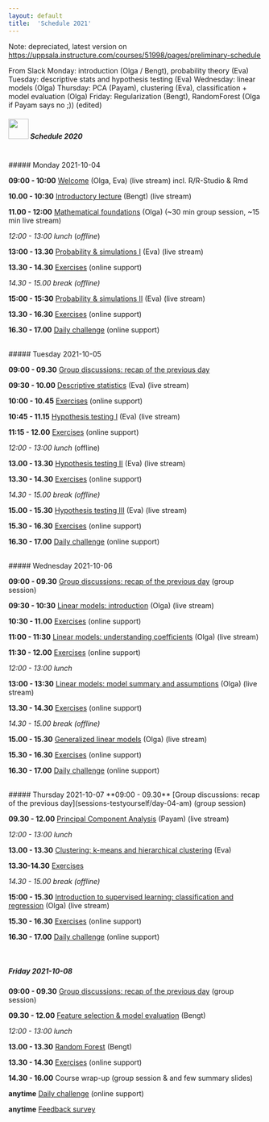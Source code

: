 ```yaml
---
layout: default
title:  'Schedule 2021'
---
```


Note: depreciated, latest version on
https://uppsala.instructure.com/courses/51998/pages/preliminary-schedule


From Slack
Monday: introduction (Olga / Bengt), probability theory (Eva)
Tuesday: descriptive stats and hypothesis testing (Eva)
Wednesday: linear models (Olga)
Thursday: PCA (Payam), clustering (Eva), classification + model evaluation (Olga)
Friday: Regularization (Bengt), RandomForest (Olga if Payam says no ;)) (edited)

##### <img border="0" src="icons/schedule-02.svg" width="40" height="40"> Schedule 2020
<br/>
##### Monday 2021-10-04

**09:00 - 10:00** [Welcome](session-welcome/welcome) (Olga, Eva) (live stream) incl. R/R-Studio & Rmd

**10.00 - 10:30** [Introductory lecture](session-intro2/intro2.html) (Bengt) (live stream)

**11.00 - 12:00** [Mathematical foundations](https://jamboard.google.com/d/10iDALt33eDvA-SHTt-tc5m88zK7ftvUFMgNc42biZx8/edit?usp=sharing) (Olga) (~30 min group session, ~15 min live stream)


*12:00 - 13:00 lunch* (*offline*)

**13:00 - 13.30** [Probability & simulations I](sessions-probdescinfe/session-probability) (Eva) (live stream)

**13.30 - 14.30** [Exercises](sessions-probdescinfe/session-probability#exercises-discrete-random-variables) (online support)

*14.30 - 15.00 break (offline)*

**15:00 - 15:30** [Probability & simulations II](sessions-probdescinfe/session-probability#continuous-random-variable) (Eva) (live stream)

**13.30 - 16.30** [Exercises](sessions-probdescinfe/session-probability#exercises-continuous-random-variables) (online support)

**16.30 - 17.00** [Daily challenge](https://forms.gle/XjKA5EugBYvisYJr7) (online support)

<br/>
##### Tuesday 2021-10-05

**09:00 - 09.30** [Group discussions: recap of the previous day](sessions-testyourself/day-02-am)

**09:30 - 10.00** [Descriptive statistics](sessions-probdescinfe/session-descstats) (Eva) (live stream)

**10:00 - 10.45** [Exercises](sessions-probdescinfe/session-descstats#exercises-descriptive-statistics) (online support)

**10:45 - 11.15** [Hypothesis testing I](sessions-probdescinfe/session-inference) (Eva) (live stream)

**11:15 - 12.00** [Exercises](sessions-probdescinfe/session-inference.html#exercises-hypothesis-tests-resampling) (online support)

*12:00 - 13:00 lunch* (offline)

**13.00 - 13.30** [Hypothesis testing II](sessions-probdescinfe/session-inference#parametric-tests) (Eva) (live stream)

**13.30 - 14.30** [Exercises](sessions-probdescinfe/session-inference#exercises-hypothesis-tests-parametric) (online support)

*14.30 - 15.00 break (offline)*

**15.00 - 15.30** [Hypothesis testing III](sessions-probdescinfe/session-inference#point-and-interval-estimates) (Eva) (live stream)

**15.30 - 16.30** [Exercises](sessions-probdescinfe/session-inference#exercises-interval-estimates) (online support)

**16.30 - 17.00** [Daily challenge](https://forms.gle/qYef4p6HwD68D6rJ7) (online support)

<br/>
##### Wednesday 2021-10-06

**09:00 - 09.30** [Group discussions: recap of the previous day](sessions-testyourself/day-03-am) (group session)

**09:30 - 10:30** [Linear models: introduction](https://olgadet.github.io/bookdown-mlbiostatistics/introduction-to-linear-models.html) (Olga) (live stream)

**10:30 - 11.00** [Exercises](https://olgadet.github.io/bookdown-mlbiostatistics/introduction-to-linear-models.html#exercises-linear-models-i) (online support)

**11:00 - 11:30** [Linear models: understanding coefficients](https://olgadet.github.io/bookdown-mlbiostatistics/regression-coefficients.html) (Olga) (live stream)

**11:30 - 12.00** [Exercises](https://olgadet.github.io/bookdown-mlbiostatistics/regression-coefficients.html#exercises-linear-models-ii) (online support)

*12:00 - 13:00 lunch*

**13:00 - 13:30** [Linear models: model summary and assumptions](https://olgadet.github.io/bookdown-mlbiostatistics/model-summary-assumptions.html) (Olga) (live stream)

**13.30 - 14.30** [Exercises](https://olgadet.github.io/bookdown-mlbiostatistics/model-summary-assumptions.html#exercises-linear-models-iii) (online support)

*14.30 - 15.00 break (offline)*

**15.00 - 15.30** [Generalized linear models](https://olgadet.github.io/bookdown-mlbiostatistics/generalized-linear-models.html) (Olga) (live stream)

**15.30 - 16.30** [Exercises](https://olgadet.github.io/bookdown-mlbiostatistics/generalized-linear-models.html#exercises-glms) (online support)

**16.30 - 17.00** [Daily challenge](https://docs.google.com/forms/d/e/1FAIpQLSfho2fsTq1rMFex_Fra9lMR9sqoF7l44f-OBYg-j2axicJkqg/viewform?usp=sf_link) (online support)

<br/>
##### Thursday 2021-10-07
**09:00 - 09.30** [Group discussions: recap of the previous day](sessions-testyourself/day-04-am) (group session)

**09.30 - 12.00** [Principal Component Analysis](https://payamemami.github.io/pca_basics/) (Payam) (live stream)

*12:00 - 13:00 lunch*

**13.00 - 13.30** [Clustering: k-means and hierarchical clustering](sessions-probdescinfe/session-clustering) (Eva)

**13.30-14.30** [Exercises](sessions-probdescinfe/session-clustering.html#exercises-clustering)

*14.30 - 15.00 break (offline)*

**15:00 - 15.30** [Introduction to supervised learning: classification and regression](https://olgadet.github.io/bookdown-mlbiostatistics/classification-with-knn-and-decision-trees.html) (Olga) (live stream)

**15.30 - 16.30** [Exercises](https://olgadet.github.io/bookdown-mlbiostatistics/classification-with-knn-and-decision-trees.html#exercises-classification) (online support)

**16.30 - 17.00** [Daily challenge](https://docs.google.com/forms/d/e/1FAIpQLSeJ3keDHM6oDwDj-JBjVc6mY_yA0CGYOpJpbtcs14l-lmVV-Q/viewform?usp=sf_link) (online support)

<br/>

##### Friday 2021-10-08
**09:00 - 09.30** [Group discussions: recap of the previous day](sessions-testyourself/day-05-am) (group session)

**09.30 - 12.00** [Feature selection & model evaluation](session-regularization/session-regularization) (Bengt)

*12:00 - 13:00 lunch*

**13.00 - 13.30** [Random Forest](session-ann/session-ann) (Bengt)

**13.30 - 14.30** [Exercises](https://olgadet.github.io/bookdown-mlbiostatistics/ann-regression-and-classification.html) (online support)

**14.30 - 16.00** Course wrap-up  (group session & and few summary slides)

**anytime** [Daily challenge](https://docs.google.com/forms/d/e/1FAIpQLSclULhwNzB0v7V4fVfS9KGe3JLp7WEY5ZWZq1WkP8D--YG2JA/viewform?usp=sf_link) (online support)

**anytime** [Feedback survey](https://docs.google.com/forms/d/e/1FAIpQLSffJNwmSt6vr-LMuH0gmEXk6fjUjpONkZ7tI5QHGlwJLYowdQ/viewform?usp=sf_link)


<br/><br/>
